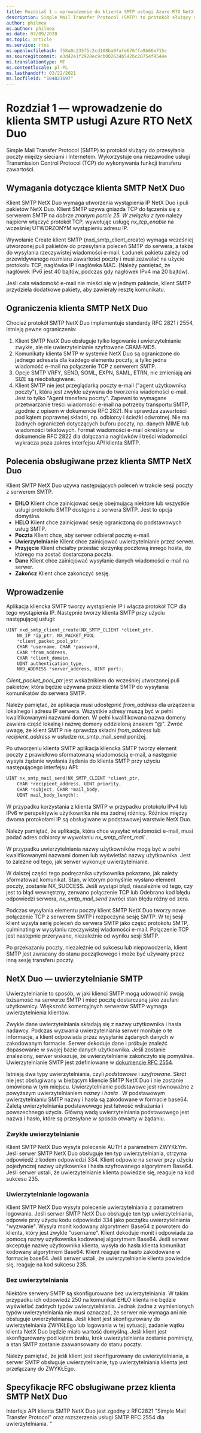 ```yaml
---
title: Rozdział 1 — wprowadzenie do klienta SMTP usługi Azure RTO NetX Duo
description: Simple Mail Transfer Protocol (SMTP) to protokół służący do przesyłania poczty między sieciami i Internetem.
author: philmea
ms.author: philmea
ms.date: 07/09/2020
ms.topic: article
ms.service: rtos
ms.openlocfilehash: f58a0c235f5c2cd108ba97afe676ffa9b66e715c
ms.sourcegitcommit: e3d42e1f2920ec9cb002634b542bc20754f9544e
ms.translationtype: MT
ms.contentlocale: pl-PL
ms.lasthandoff: 03/22/2021
ms.locfileid: "104821697"
---
```

# <a name="chapter-1---introduction-to-azure-rtos-netx-duo-smtp-client"></a>Rozdział 1 — wprowadzenie do klienta SMTP usługi Azure RTO NetX Duo

Simple Mail Transfer Protocol (SMTP) to protokół służący do przesyłania poczty między sieciami i Internetem. Wykorzystuje ona niezawodne usługi Transmission Control Protocol (TCP) do wykonywania funkcji transferu zawartości.

## <a name="netx-duo-smtp-client-requirements"></a>Wymagania dotyczące klienta SMTP NetX Duo

Klient SMTP NetX Duo wymaga utworzenia wystąpienia IP NetX Duo i puli pakietów NetX Duo. Klient SMTP używa gniazda TCP do łączenia się z serwerem SMTP na *dobrze znanym porcie 25. W związku z tym* należy najpierw włączyć protokół TCP, wywołując usługę *nx_tcp_enable* na wcześniej UTWORZONYM wystąpieniu adresu IP.

Wywołanie Create klient SMTP (nxd_smtp_client_create) wymaga wcześniej utworzonej puli pakietów do przesyłania poleceń SMTP do serwera, a także do wysyłania rzeczywistej wiadomości e-mail. Ładunek pakietu zależy od przewidywanego rozmiaru zawartości poczty i musi zezwalać na użycie protokołu TCP, nagłówka IP i nagłówka MAC. (Należy pamiętać, że nagłówek IPv6 jest 40 bajtów, podczas gdy nagłówek IPv4 ma 20 bajtów).

Jeśli cała wiadomość e-mail nie mieści się w jednym pakiecie, klient SMTP przydziela dodatkowe pakiety, aby zawierały resztę komunikatu.

## <a name="netx-duo-smtp-client-constraints"></a>Ograniczenia klienta SMTP NetX Duo

Chociaż protokół SMTP NetX Duo implementuje standardy RFC 2821 i 2554, istnieją pewne ograniczenia:

1. Klient SMTP NetX Duo obsługuje tylko logowanie i uwierzytelnianie zwykłe, ale nie uwierzytelnianie szyfrowane CRAM-MD5.
2. Komunikaty klienta SMTP w systemie NetX Duo są ograniczone do jednego adresata dla każdego elementu poczty, a tylko jedna wiadomość e-mail na połączenie TCP z serwerem SMTP.
3. Opcje SMTP VRFY, SEND, SOML, EXPN, SAML, ETRN, nie zmieniają ani SIZE są nieobsługiwane.
4. Klient SMTP nie jest przeglądarką poczty e-mail ("agent użytkownika poczty"), która jest zwykle używana do tworzenia wiadomości e-mail. Jest to tylko "Agent transferu poczty". Zapewni to wymagane przetwarzanie treści wiadomości e-mail na potrzeby transportu SMTP, zgodnie z opisem w dokumencie RFC 2821. Nie sprawdza zawartości pod kątem poprawnej składni, np. odbiorcy i ścieżki odwrotnej. Nie ma żadnych ograniczeń dotyczących buforu poczty, np. danych MIME lub wiadomości tekstowych. Format wiadomości e-mail określony w dokumencie RFC 2822 dla dołączania nagłówków i treści wiadomości wykracza poza zakres interfejsu API klienta SMTP.

## <a name="commands-supported-by-netx-duo-smtp-client"></a>Polecenia obsługiwane przez klienta SMTP NetX Duo

Klient SMTP NetX Duo używa następujących poleceń w trakcie sesji poczty z serwerem SMTP.

- **EHLO** Klient chce zainicjować sesję obejmującą niektóre lub wszystkie usługi protokołu SMTP dostępne z serwera SMTP. Jest to opcja domyślna.
- **HELO** Klient chce zainicjować sesję ograniczoną do podstawowych usług SMTP.
- **Poczta** Klient chce, aby serwer odbierał pocztę e-mail.
- **Uwierzytelnianie** Klient chce zainicjować uwierzytelnianie przez serwer.
- **Przyjęcie** Klient chciałby przesłać skrzynkę pocztową innego hosta, do którego ma zostać dostarczona poczta.
- **Dane** Klient chce zainicjować wysyłanie danych wiadomości e-mail na serwer.
- **Zakończ** Klient chce zakończyć sesję.

## <a name="getting-started"></a>Wprowadzenie

Aplikacja kliencka SMTP tworzy wystąpienie IP i włącza protokół TCP dla tego wystąpienia IP. Następnie tworzy klienta SMTP przy użyciu następującej usługi:

```C
UINT nxd_smtp_client_create(NX_SMTP_CLIENT *client_ptr,
    NX_IP *ip_ptr, NX_PACKET_POOL
    *client_packet_pool_ptr,
    CHAR *username, CHAR *password,
    CHAR *from_address,
    CHAR *client_domain,
    UINT authentication_type,
    NXD_ADDRESS *server_address, UINT port);
```

*Client_packet_pool_ptr* jest wskaźnikiem do wcześniej utworzonej puli pakietów, która będzie używana przez klienta SMTP do wysyłania komunikatów do serwera SMTP.

Należy pamiętać, że aplikacja musi udostępnić *from_address* dla urządzenia lokalnego i adresu IP serwera. Wszystkie adresy muszą być w pełni kwalifikowanymi nazwami domen. W pełni kwalifikowana nazwa domeny zawiera część lokalną i nazwę domeny oddzieloną znakiem "@". Zwróć uwagę, że klient SMTP nie sprawdza składni *from_address* lub *recipient_address* w usłudze nx_smtp_mail_send poniżej.

Po utworzeniu klienta SMTP aplikacja kliencka SMTP tworzy element poczty z prawidłowo sformatowaną wiadomością e-mail, a następnie wysyła żądanie wysłania żądania do klienta SMTP przy użyciu następującego interfejsu API:

```C
UINT nx_smtp_mail_send(NX_SMTP_CLIENT *client_ptr,
    CHAR *recipient_address, UINT priority,
    CHAR *subject, CHAR *mail_body,
    UINT mail_body_length);
```

W przypadku korzystania z klienta SMTP w przypadku protokołu IPv4 lub IPv6 w perspektywie użytkownika nie ma żadnej różnicy. Różnice między dwoma protokołami IP są obsługiwane w podstawowej warstwie NetX Duo.

Należy pamiętać, że aplikacja, która chce wysyłać wiadomości e-mail, musi podać adres odbiorcy w wywołaniu *nx_smtp_client_mail* .

W przypadku uwierzytelniania nazwy użytkowników mogą być w pełni kwalifikowanymi nazwami domen lub wyświetlać nazwy użytkownika. Jest to zależne od tego, jak serwer wykonuje uwierzytelnianie.

W dalszej części tego podręcznika użytkownika pokazano, jak należy sformatować komunikat. Stan, w którym pomyślnie wysłano element poczty, zostanie NX_SUCCESS. Jeśli wystąpi błąd, niezależnie od tego, czy jest to błąd wewnętrzny, zerwano połączenie TCP lub Odebrano kod błędu odpowiedzi serwera, *nx_smtp_mail_send* zwróci stan błędu różny od zera.

Podczas wysyłania elementu poczty klient SMTP NetX Duo tworzy nowe połączenie TCP z serwerem SMTP i rozpoczyna sesję SMTP. W tej sesji klient wysyła serię poleceń do serwera SMTP jako część protokołu SMTP, culminating w wysyłaniu rzeczywistej wiadomości e-mail. Połączenie TCP jest następnie przerywane, niezależnie od wyniku sesji SMTP.

Po przekazaniu poczty, niezależnie od sukcesu lub niepowodzenia, klient SMTP jest zwracany do stanu początkowego i może być używany przez inną sesję transferu poczty.

## <a name="netx-duo-smtp-authentication"></a>NetX Duo — uwierzytelnianie SMTP

Uwierzytelnianie to sposób, w jaki klienci SMTP mogą udowodnić swoją tożsamość na serwerze SMTP i mieć pocztę dostarczaną jako zaufani użytkownicy. Większość komercyjnych serwerów SMTP wymaga uwierzytelnienia klientów.

Zwykle dane uwierzytelniania składają się z nazwy użytkownika i hasła nadawcy. Podczas wyzwania uwierzytelniania serwer monituje o te informacje, a klient odpowiada przez wysyłanie żądanych danych w zakodowanym formacie. Serwer dekoduje dane i próbuje znaleźć dopasowanie w swojej bazie danych użytkownika. Jeśli zostanie znaleziony, serwer wskazuje, że uwierzytelnianie zakończyło się pomyślnie. Uwierzytelnianie SMTP jest zdefiniowane w [dokumencie RFC 2554](http://www.ietf.org/rfc/rfc2554.txt).

Istnieją dwa typy uwierzytelniania, czyli *podstawowe* i *szyfrowane*. Skrót nie jest obsługiwany w bieżącym kliencie SMTP NetX Duo i nie zostanie omówiona w tym miejscu. Uwierzytelnianie podstawowe jest równoważne z powyższym uwierzytelnianiem *nazwy* i *hasła* . W podstawowym uwierzytelnianiu SMTP nazwy i hasła są zakodowane w formacie base64. Zaletą uwierzytelniania podstawowego jest łatwość wdrażania i powszechnego użycia. Główną wadą uwierzytelniania podstawowego jest nazwa i hasło, które są przesyłane w sposób otwarty w żądaniu.

### <a name="plain-authentication"></a>Zwykłe uwierzytelnianie

Klient SMTP NetX Duo wysyła polecenie AUTH z parametrem ZWYKŁYm. Jeśli serwer SMTP NetX Duo obsługuje ten typ uwierzytelniania, otrzyma odpowiedź z kodem odpowiedzi 334. Klient odpowie na serwer przy użyciu pojedynczej nazwy użytkownika i hasła szyfrowanego algorytmem Base64. Jeśli serwer ustali, że uwierzytelnianie klienta powiedzie się, reaguje na kod sukcesu 235.

### <a name="login-authentication"></a>Uwierzytelnianie logowania

Klient SMTP NetX Duo wysyła polecenie uwierzytelniania z parametrem logowania. Jeśli serwer SMTP NetX Duo obsługuje ten typ uwierzytelniania, odpowie przy użyciu kodu odpowiedzi 334 jako początku uwierzytelniania "wyzwanie". Wysyła monit kodowany algorytmem Base64 z powrotem do klienta, który jest zwykle "username". Klient dekoduje monit i odpowiada za pomocą nazwy użytkownika kodowanej algorytmem Base64. Jeśli serwer akceptuje nazwę użytkownika klienta, wysyła do hasła klienta komunikat kodowany algorytmem Base64. Klient reaguje na hasło zakodowane w formacie base64. Jeśli serwer ustali, że uwierzytelnianie klienta powiedzie się, reaguje na kod sukcesu 235.

### <a name="no-authentication"></a>Bez uwierzytelniania

Niektóre serwery SMTP są skonfigurowane bez uwierzytelniania. W takim przypadku ich odpowiedź 250 na komunikat EHLO klienta nie będzie wyświetlać żadnych typów uwierzytelniania. Jednak żadne z wymienionych typów uwierzytelniania nie musi oznaczać, że serwer nie wymaga ani nie obsługuje uwierzytelniania. Jeśli klient jest skonfigurowany do uwierzytelniania ZWYKŁEgo lub logowania w tej sytuacji, zadanie wątku klienta NetX Duo będzie miało wartość domyślną. Jeśli klient jest skonfigurowany pod kątem braku, krok uwierzytelniania zostanie pominięty, a stan SMTP zostanie zaawansowany do stanu poczty.

Należy pamiętać, że jeśli klient jest skonfigurowany do uwierzytelniania, a serwer SMTP obsługuje uwierzytelnianie, typ uwierzytelniania klienta jest przełączany do ZWYKŁEgo.

## <a name="rfcs-supported-by-netx-duo-smtp-client"></a>Specyfikacje RFC obsługiwane przez klienta SMTP NetX Duo

Interfejs API klienta SMTP NetX Duo jest zgodny z RFC2821 "Simple Mail Transfer Protocol" oraz rozszerzenia usługi SMTP RFC 2554 dla uwierzytelniania. “
